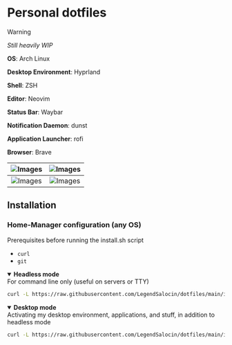 # Personal dotfiles

> [!WARNING]  
> *Still heavily WIP*

<b>OS</b>: Arch Linux

<b>Desktop Environment</b>: Hyprland

<b>Shell</b>: ZSH

<b>Editor</b>: Neovim

<b>Status Bar</b>: Waybar

<b>Notification Daemon</b>: dunst

<b>Application Launcher</b>: rofi

<b>Browser</b>: Brave


| ![Images](resources/2023-11-29-213212_hyprshot.png) | ![Images](resources/2023-11-29-203138_hyprshot.png) |
|:---:|:---:|
| ![Images](resources/2023-11-29-203408_hyprshot.png) | ![Images](resources/2023-11-29-203439_hyprshot.png) |

## Installation

### Home-Manager configuration (any OS)
Prerequisites before running the install.sh script
* `curl`
* `git`

<details open>
  <summary><b>Headless mode</b></summary>
  For command line only (useful on servers or TTY)
  
  ```sh 
  curl -L https://raw.githubusercontent.com/LegendSalocin/dotfiles/main/install.sh | sh -s headless
  ```
</details>

<details open>
  <summary><b>Desktop mode</b></summary>
  Activating my desktop environment, applications, and stuff, in addition to headless mode
  
  ```sh
  curl -L https://raw.githubusercontent.com/LegendSalocin/dotfiles/main/install.sh | sh -s desktop
  ```
</details>

